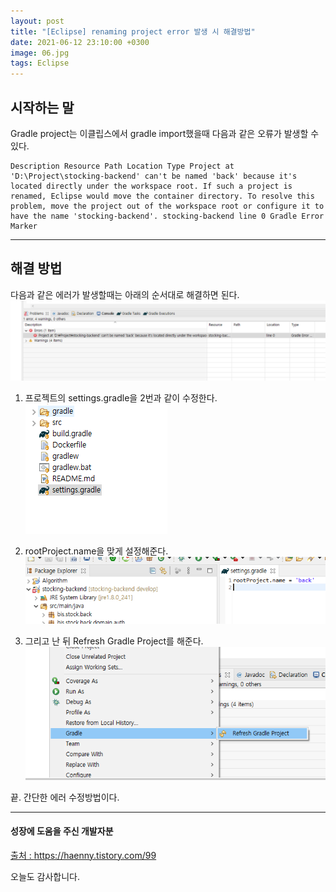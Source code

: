 ```yaml
---
layout: post
title: "[Eclipse] renaming project error 발생 시 해결방법"
date: 2021-06-12 23:10:00 +0300
image: 06.jpg
tags: Eclipse
---
```


## 시작하는 말

Gradle project는 이클립스에서 gradle import했을때 다음과 같은 오류가 발생할 수 있다.

```
Description Resource Path Location Type Project at 'D:\Project\stocking-backend' can't be named 'back' because it's located directly under the workspace root. If such a project is renamed, Eclipse would move the container directory. To resolve this problem, move the project out of the workspace root or configure it to have the name 'stocking-backend'. stocking-backend line 0 Gradle Error Marker
```

---

## 해결 방법

다음과 같은 에러가 발생할때는 아래의 순서대로 해결하면 된다.  
![eclipseerror](/images/ee1.PNG)

1. 프로젝트의 settings.gradle을 2번과 같이 수정한다.  
   ![eclipseerror](/images/ee2.PNG)

2. rootProject.name을 맞게 설정해준다.  
   ![eclipseerror](/images/ee3.PNG)

3. 그리고 난 뒤 Refresh Gradle Project를 해준다.  
   ![eclipseerror](/images/ee4.PNG)

끝. 간단한 에러 수정방법이다.

---

#### 성장에 도움을 주신 개발자분

[출처 : ](https://haenny.tistory.com/99) https://haenny.tistory.com/99

오늘도 감사합니다.
